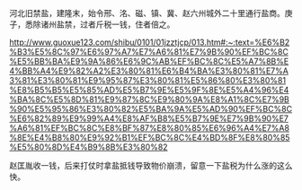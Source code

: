 
河北旧禁盐，建隆末，始令邢、洺、磁、镇、冀、赵六州城外二十里通行盐商。庚子，悉除诸州盐禁，过者斤税一钱，住者倍之。

http://www.guoxue123.com/shibu/0101/01jzztjcp/013.htm#:~:text=%E6%B2%B3%E5%8C%97%E6%97%A7%E7%A6%81%E7%9B%90%EF%BC%8C%E5%BB%BA%E9%9A%86%E6%9C%AB%EF%BC%8C%E5%A7%8B%E4%BB%A4%E9%82%A2%E3%80%81%E6%B4%BA%E3%80%81%E7%A3%81%E3%80%81%E9%95%87%E3%80%81%E5%86%80%E3%80%81%E8%B5%B5%E5%85%AD%E5%B7%9E%E5%9F%8E%E5%A4%96%E4%BA%8C%E5%8D%81%E9%87%8C%E9%80%9A%E8%A1%8C%E7%9B%90%E5%95%86%E3%80%82%E5%BA%9A%E5%AD%90%EF%BC%8C%E6%82%89%E9%99%A4%E8%AF%B8%E5%B7%9E%E7%9B%90%E7%A6%81%EF%BC%8C%E8%BF%87%E8%80%85%E6%96%A4%E7%A8%8E%E4%B8%80%E9%92%B1%EF%BC%8C%E4%BD%8F%E8%80%85%E5%80%8D%E4%B9%8B%E3%80%82

赵匡胤收一钱，后来打仗时拿盐抵钱导致物价崩溃，留意一下盐税为什么涨的这么快。